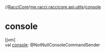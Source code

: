 //[RacciCore](../../index.md)/[me.racci.raccicore.api.utils](index.md)/[console](console.md)

# console

[jvm]\
val [console](console.md): @NotNullConsoleCommandSender
